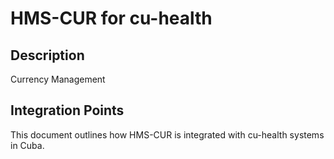 # HMS-CUR for cu-health

## Description

Currency Management

## Integration Points

This document outlines how HMS-CUR is integrated with cu-health systems in Cuba.
